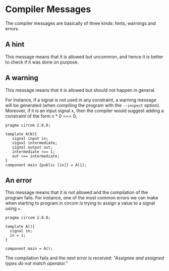 # Compiler Messages



The compiler messages are basically of three kinds: hints, warnings and errors.

## A hint

This message means that it is allowed but uncommon, and hence it is better to check if it was done on purpose.

## A warning

This message means that it is allowed but should not happen in general.

For instance, if a signal is not used in any constraint, a warning message will be generated (when compiling the program with the `--inspect` option). Moreover, if it is an input signal x, then the compiler would suggest adding a constraint of the form x \* 0 === 0;

```text
pragma circom 2.0.0;

template A(N){
   signal input in;
   signal intermediate;
   signal output out;
   intermediate <== 1;
   out <== intermediate;
}
component main {public [in]} = A(1);
```

## An error

This message means that it is not allowed and the compilation of the program fails. For instance, one of the most common errors we can make when starting to program in circom is trying to assign a value to a signal using `=`.

```text
pragma circom 2.0.0;

template A(){
  signal in;
  in = 1;
}

component main = A();
```

The compilation fails and the next error is received: _"Assignee and assigned types do not match operator."_ 



